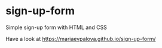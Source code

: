# sign-up-form
Simple sign-up form with HTML and CSS

Have a look at https://mariaevpalova.github.io/sign-up-form/
